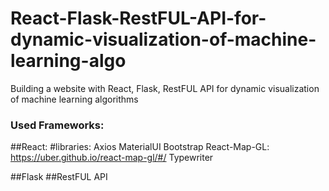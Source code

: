 # React-Flask-RestFUL-API-for-dynamic-visualization-of-machine-learning-algo
Building a website with React, Flask, RestFUL API for dynamic visualization of machine learning algorithms

### Used Frameworks:

##React: 
#libraries:
Axios
MaterialUI
Bootstrap
React-Map-GL: https://uber.github.io/react-map-gl/#/
Typewriter


##Flask
##RestFUL API
